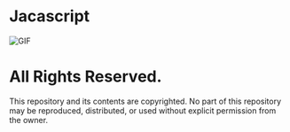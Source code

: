 # Jacascript

<img align="middle" alt="GIF" src="https://images-wixmp-ed30a86b8c4ca887773594c2.wixmp.com/f/12cbe8a4-f55c-4b40-85bb-d8e1405e7b84/dbuic1e-44fd872d-22cb-4f86-ad0d-ef76f599b4bb.gif?token=eyJ0eXAiOiJKV1QiLCJhbGciOiJIUzI1NiJ9.eyJzdWIiOiJ1cm46YXBwOjdlMGQxODg5ODIyNjQzNzNhNWYwZDQxNWVhMGQyNmUwIiwiaXNzIjoidXJuOmFwcDo3ZTBkMTg4OTgyMjY0MzczYTVmMGQ0MTVlYTBkMjZlMCIsIm9iaiI6W1t7InBhdGgiOiJcL2ZcLzEyY2JlOGE0LWY1NWMtNGI0MC04NWJiLWQ4ZTE0MDVlN2I4NFwvZGJ1aWMxZS00NGZkODcyZC0yMmNiLTRmODYtYWQwZC1lZjc2ZjU5OWI0YmIuZ2lmIn1dXSwiYXVkIjpbInVybjpzZXJ2aWNlOmZpbGUuZG93bmxvYWQiXX0.fv842KP3ZqPLcgC7mX31Cp6EGC2tBMsOwpon6VcSHWE" />

# All Rights Reserved.
This repository and its contents are copyrighted. No part of this repository may be reproduced, distributed, or used without explicit permission from the owner.
